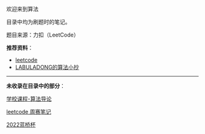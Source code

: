 
欢迎来到算法

目录中均为刷题时的笔记。

题目来源：力扣（LeetCode）

**推荐资料**：
- [leetcode](https://leetcode.cn/leetbook/)
- [LABULADONG的算法小抄](https://labuladong.gitee.io/algo/)

------------------

**未收录在目录中的部分**：

[学校课程-算法导论](算法/理论知识)

[leetcode 周赛笔记](算法/周赛笔记/)

[2022蓝桥杯](算法/蓝桥杯/)